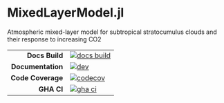 # MixedLayerModel.jl
Atmospheric mixed-layer model for subtropical stratocumulus clouds and their response to increasing CO2

|||
|---------------------:|:----------------------------------------------|
| **Docs Build**       | [![docs build][docs-bld-img]][docs-bld-url]   |
| **Documentation**    | [![dev][docs-dev-img]][docs-dev-url]          |
| **Code Coverage**    | [![codecov][codecov-img]][codecov-url]        |
| **GHA CI**           | [![gha ci][gha-ci-img]][gha-ci-url]           |

[docs-bld-img]: https://github.com/claresinger/MixedLayerModel.jl/workflows/Documentation/badge.svg
[docs-bld-url]: https://github.com/claresinger/MixedLayerModel.jl/actions?query=workflow%3ADocumentation

[docs-dev-img]: https://img.shields.io/badge/docs-dev-blue.svg
[docs-dev-url]: https://claresinger.github.io/MixedLayerModel.jl/dev/

[codecov-img]: https://codecov.io/gh/claresinger/MixedLayerModel.jl/branch/main/graph/badge.svg
[codecov-url]: https://codecov.io/gh/claresinger/MixedLayerModel.jl

[gha-ci-img]: https://github.com/claresinger/MixedLayerModel.jl/workflows/ci/badge.svg
[gha-ci-url]: https://github.com/claresinger/MixedLayerModel.jl/actions?query=workflow%3Aci

